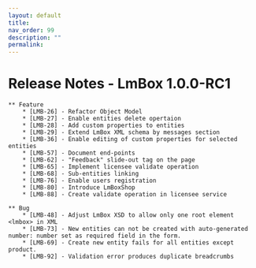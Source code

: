 ```yaml
---
layout: default
title:
nav_order: 99
description: ""
permalink:
---
```


Release Notes - LmBox 1.0.0-RC1
==============================================================


    ** Feature
        * [LMB-26] - Refactor Object Model
        * [LMB-27] - Enable entities delete opertaion
        * [LMB-28] - Add custom properties to entities
        * [LMB-29] - Extend LmBox XML schema by messages section
        * [LMB-36] - Enable editing of custom properties for selected entities
        * [LMB-57] - Document end-points
        * [LMB-62] - "Feedback" slide-out tag on the page
        * [LMB-65] - Implement licensee validate operation
        * [LMB-68] - Sub-entities linking
        * [LMB-76] - Enable users registration
        * [LMB-80] - Introduce LmBoxShop
        * [LMB-88] - Create validate operation in licensee service

    ** Bug
        * [LMB-48] - Adjust LmBox XSD to allow only one root element <lmbox> in XML
        * [LMB-73] - New entities can not be created with auto-generated number: number set as required field in the form.
        * [LMB-69] - Create new entity fails for all entities except product.
        * [LMB-92] - Validation error produces duplicate breadcrumbs
